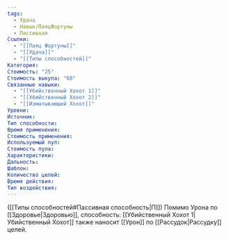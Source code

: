 ```yaml
---
tags:
  - Удача
  - Навык/ПаяцФортуны
  - Пассивная
Ссылки:
  - "[[Паяц Фортуны]]"
  - "[[Удача]]"
  - "[[Типы способностей]]"
Категория: 
Стоимость: "25"
Стоимость выкупа: "60"
Связанные навыки:
  - "[[Убийственный Хохот 1]]"
  - "[[Убийственный Хохот 2]]"
  - "[[Изматывающий Хохот]]"
Уровни:
Источник:
Тип способности:
Время применения:
Стоимость применения:
Используемый пул:
Стоимость пула:
Характеристики:
Дальность:
Шаблон:
Количество целей:
Время действия:
Тип воздействия:
---
```

([[Типы способностей#Пассивная способность|П]]) Помимо Урона по [[Здоровье|Здоровью]], способность: [[Убийственный Хохот 1|Убийственный Хохот]] также наносит [[Урон]] по [[Рассудок|Рассудку]] целей. 